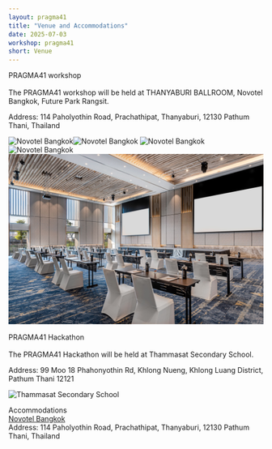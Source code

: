 ```yaml
---
layout: pragma41
title: "Venue and Accommodations"
date: 2025-07-03
workshop: pragma41
short: Venue
---
```


<div class="border41">PRAGMA41 workshop</div>
<br>
The PRAGMA41 workshop will be held at THANYABURI BALLROOM, Novotel Bangkok, Future Park Rangsit.

Address: 114 Paholyothin Road, Prachathipat, Thanyaburi, 12130 Pathum Thani, Thailand

<img src="https://www.ahstatic.com/photos/b346_ho_00_p_2048x1536.jpg" alt="Novotel Bangkok" width="350"><img src="https://www.ahstatic.com/photos/b346_ho_06_p_2048x1536.jpg" alt="Novotel Bangkok" width="350">
<img src="https://www.ahstatic.com/photos/b346_ro_05_p_2048x1536.jpg" alt="Novotel Bangkok" width="350"><img src="https://www.ahstatic.com/photos/b346_sw_02_p_2048x1536.jpg" alt="Novotel Bangkok" width="350">
<img src="https://github.com/pragmagrid/pragmagrid.github.io/blob/master/images/pragma41/THANYABURI_BALLROOM.jpg" alt="THANYABURI BALLROOM" width="700">

<div class="border41">PRAGMA41 Hackathon</div>
<br>
The PRAGMA41 Hackathon will be held at Thammasat Secondary School.

Address: 99 Moo 18 Phahonyothin Rd, Khlong Nueng, Khlong Luang District, Pathum Thani 12121

<img src="https://www.salika.co/wp-content/uploads/2022/02/satit-thammasat-university-dream-school-6.webp" alt="Thammasat Secondary School" width="500"> <br>

<div class="border41">Accommodations</div>
<a href="https://all.accor.com/hotel/B346/index.en.shtml?utm_term=mar&gclid=Cj0KCQjwzOvEBhDVARIsADHfJJTM8iwdH_KyBeccaZQfeikXXrIPYW9YVXI4mI0Ipz4yhlOgdVxcx8EaAsxPEALw_wcB&utm_campaign=ppc-nov-mar-goo-th-en-th-exa-sear-th&utm_medium=cpc&utm_content=th-en-TH-V4991&utm_source=google">Novotel Bangkok</a><br>
Address: 114 Paholyothin Road, Prachathipat, Thanyaburi, 12130 Pathum Thani, Thailand
